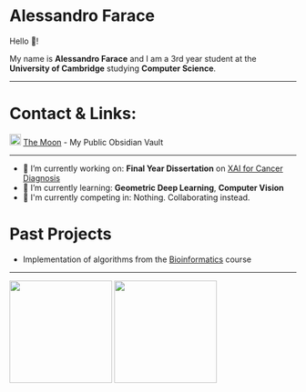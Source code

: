 # **Alessandro Farace** 
Hello 👋!

My name is **Alessandro Farace** and I am a 3rd year student at the **University of Cambridge** studying **Computer Science**.

---
# Contact & Links:
<img src="https://avatars.githubusercontent.com/u/65011256?s=200&v=4" alt="obsidian" width="20"/> [The Moon](https://publish.obsidian.md/afv) - My Public Obsidian Vault

---

- 🔭 I’m currently working on: **Final Year Dissertation** on [XAI for Cancer Diagnosis](https://github.com/A-F-V/XAI-Cancer-Diagnosis)
- 🌱 I’m currently learning: **Geometric Deep Learning**, **Computer Vision**
- 💪 I'm currently competing in: Nothing. Collaborating instead.

# Past Projects
- Implementation of algorithms from the [Bioinformatics](https://github.com/A-F-V/Bioinformatics) course

---

<img height="180em" src="https://github-readme-stats.vercel.app/api?username=A-F-V&theme=tokyonight&show_icons=true&hide_border=true&&count_private=true&include_all_commits=true" /> <img height="180em" src="https://github-readme-stats.vercel.app/api/top-langs?username=A-F-V&layout=compact&show_icons=true&theme=tokyonight&hide_border=true&&count_private=true&include_all_commits=true" />
